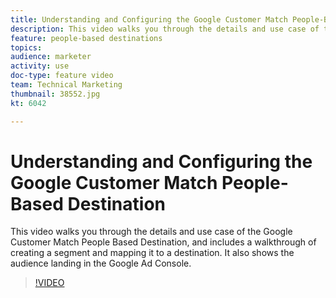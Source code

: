 ```yaml
---
title: Understanding and Configuring the Google Customer Match People-Based Destination
description: This video walks you through the details and use case of the Google Customer Match People Based Destination, and includes a walkthrough of creating a segment and mapping it to a destination. It also shows the audience landing in the Google Ad Console.
feature: people-based destinations
topics: 
audience: marketer
activity: use
doc-type: feature video
team: Technical Marketing
thumbnail: 38552.jpg
kt: 6042

---
```


# Understanding and Configuring the Google Customer Match People-Based Destination

This video walks you through the details and use case of the Google Customer Match People Based Destination, and includes a walkthrough of creating a segment and mapping it to a destination. It also shows the audience landing in the Google Ad Console.

>[!VIDEO](https://video.tv.adobe.com/v/38552/?quality=12&learn=on)
